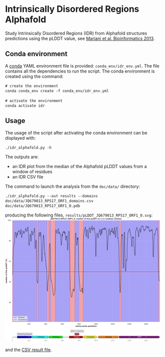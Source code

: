 # Intrinsically Disordered Regions Alphafold

Study Intrinsically Disordered Regions (IDR) from Alphafold structures predictions using the pLDDT value, see [Mariani et al. Bioinformatics 2013](https://academic.oup.com/bioinformatics/article/29/21/2722/195896).

## Conda environment

A [conda](https://docs.conda.io/projects/conda/en/latest/index.html) YAML environment file is provided: `conda_env/idr_env.yml`. The file contains all the dependencies to run the script.
The conda environment is created using the command:
```shell script
# create the environment
conda conda_env create -f conda_env/idr_env.yml

# activate the environment
conda activate idr
```

## Usage

The usage of the script after activating the conda environment can be displayed with:

```shell script
./idr_alphafold.py -h
```

The outputs are:
- an IDR plot from the median of the Alphafold pLDDT values from a window of residues
- an IDR CSV file

The command to launch the analysis from the `doc/data/` directory:
```shell
./idr_alphafold.py --out results --domains doc/data/JQ679013_RPS17_ORF1_domains.csv doc/data/JQ679013_RPS17_ORF1_0.pdb
```

producing the following files, `results/pLDDT_JQ679013_RPS17_ORF1_0.svg`:
![IDR plot](doc/_static/pLDDT_JQ679013_RPS17_ORF1_0.svg)

and the <a href="https://github.com/njeanne/idr_alphafold/blob/main/doc/_static/pLDDT_JQ679013_RPS17_ORF1_0.csv">CSV result file</a>.
